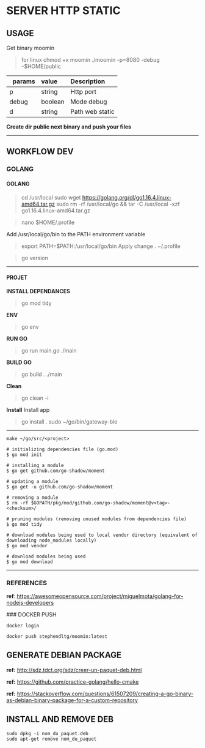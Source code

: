 # SERVER HTTP STATIC


## USAGE

Get binary moomin

> for linux
> chmod +x moomin
> ./moomin -p=8080 -debug -$HOME/public

|   params              | value                 |   Description     |
|   :---------          | :-------------------  | :---------------- |
|   p                   | string                | Http port         |
|   debug               | boolean               | Mode debug        |  
|   d                   | string                | Path web static   |  

__Create dir public next binary and push your files__


---


## WORKFLOW DEV

### GOLANG

#### GOLANG
> cd /usr/local
> sudo wget https://golang.org/dl/go1.16.4.linux-amd64.tar.gz
> sudo rm -rf /usr/local/go && tar -C /usr/local -xzf go1.16.4.linux-amd64.tar.gz

> nano $HOME/.profile

Add /usr/local/go/bin to the PATH environment variable
> export PATH=$PATH:/usr/local/go/bin
Apply change
>. ~/.profile

> go version

---

#### PROJET

**INSTALL DEPENDANCES**
>go mod tidy

**ENV**
>go env

**RUN GO**
> go run main.go
>./main

**BUILD GO**
> go build .
>./main

**Clean**
> go clean -i

**Install**
Install app 
> go install .
> sudo ~/go/bin/gateway-ble

---

```tips golang
make ~/go/src/<project>

# initializing dependencies file (go.mod)
$ go mod init

# installing a module
$ go get github.com/go-shadow/moment

# updating a module
$ go get -u github.com/go-shadow/moment

# removing a module
$ rm -rf $GOPATH/pkg/mod/github.com/go-shadow/moment@v<tag>-<checksum>/

# pruning modules (removing unused modules from dependencies file)
$ go mod tidy

# download modules being used to local vendor directory (equivalent of downloading node_modules locally)
$ go mod vendor

# download modules being used
$ go mod download
```

---

### REFERENCES

__ref__: https://awesomeopensource.com/project/miguelmota/golang-for-nodejs-developers

### DOCKER PUSH

```
docker login
```

```
docker push stephendltg/moomin:latest
```

## GENERATE DEBIAN PACKAGE

__ref:__ http://sdz.tdct.org/sdz/creer-un-paquet-deb.html

__ref:__ https://github.com/practice-golang/hello-cmake

__ref:__ https://stackoverflow.com/questions/61507209/creating-a-go-binary-as-debian-binary-package-for-a-custom-repository


## INSTALL AND REMOVE DEB

```
sudo dpkg -i nom_du_paquet.deb
sudo apt-get remove nom_du_paquet
```

